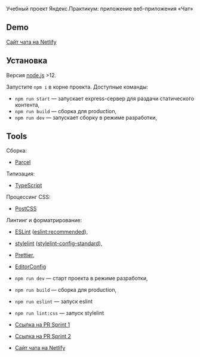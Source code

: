 Учебный проект Яндекс.Практикум: приложение веб-приложения «Чат»

## Demo

[Сайт чата на Netlify](https://vigorous-goldstine-9096e5.netlify.app/)



## Установка

Версия [node.js](https://nodejs.org/) >12.

Запустите `npm i` в корне проекта. Доступные команды: 
- `npm run start` — запускает express-сервер для раздачи статического контента,
- `npm run build` — сборка для production,
- `npm run dev` — запускает сборку в режиме разработки,


## Tools

Сборка:
- [Parcel](https://parceljs.org/)

Типизация:
- [TypeScript](https://www.typescriptlang.org/)

Процессинг CSS:
- [PostCSS](https://github.com/postcss/postcss)

Линтинг и форматрирование: 
- [ESLint](https://eslint.org/) ([eslint:recommended](https://eslint.org/docs/rules/)), 
- [stylelint](https://stylelint.io/) ([stylelint-config-standard](https://github.com/stylelint/stylelint-config-standard)), 
- [Prettier](https://prettier.io/), 
- [EditorConfig](https://editorconfig.org/)

- `npm run dev` — старт проекта в режиме разработки,
- `npm run build` — сборка для production,
- `npm run eslint` — запуск eslint
- `npm run lint:css` — запуск stylelint

- [Ссылка на PR Sprint 1](https://github.com/lukyanov-anton/middle.messenger.praktikum.yandex/pull/3)
- [Ссылка на PR Sprint 2](https://github.com/lukyanov-anton/middle.messenger.praktikum.yandex/pull/4)
- [Сайт чата на Netlify](https://vigorous-goldstine-9096e5.netlify.app/)

